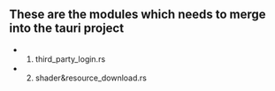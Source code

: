 ## These are the modules which needs to merge into the tauri project
- 1. third_party_login.rs
- 2. shader&resource_download.rs
